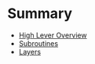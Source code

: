 # Summary

- [High Lever Overview](./overview.md)
- [Subroutines](./subroutines.md)
- [Layers](./layers.md)